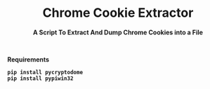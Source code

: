 <h1 align="center">Chrome Cookie Extractor</h1>
<p align="center"><b>A Script To Extract And Dump Chrome Cookies into a File</b></p>
<br>

<b>Requirements<b>
<br>
```
pip install pycryptodome
pip install pypiwin32
```
